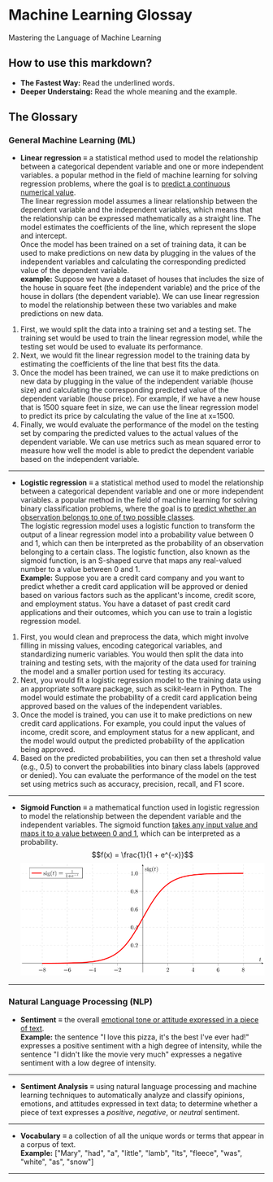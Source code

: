 # Machine Learning Glossay

Mastering the Language of Machine Learning

## How to use this markdown?

* **The Fastest Way:** Read the underlined words.
* **Deeper Understaing:** Read the whole meaning and the example.

## The Glossary

### General Machine Learning (ML)

* **Linear regression** $\equiv$
a statistical method used to model the relationship between a categorical dependent variable and one or more independent variables. a popular method in the field of machine learning for solving regression problems, where the goal is to  <u>predict a continuous numerical value</u>.  
The linear regression model assumes a linear relationship between the dependent variable and the independent variables, which means that the relationship can be expressed mathematically as a straight line. The model estimates the coefficients of the line, which represent the slope and intercept.  
Once the model has been trained on a set of training data, it can be used to make predictions on new data by plugging in the values of the independent variables and calculating the corresponding predicted value of the dependent variable.  
**example:** Suppose we have a dataset of houses that includes the size of the house in square feet (the independent variable) and the price of the house in dollars (the dependent variable). We can use linear regression to model the relationship between these two variables and make predictions on new data.

1. First, we would split the data into a training set and a testing set. The training set would be used to train the linear regression model, while the testing set would be used to evaluate its performance.  
2. Next, we would fit the linear regression model to the training data by estimating the coefficients of the line that best fits the data.
3. Once the model has been trained, we can use it to make predictions on new data by plugging in the value of the independent variable (house size) and calculating the corresponding predicted value of the dependent variable (house price). For example, if we have a new house that is 1500 square feet in size, we can use the linear regression model to predict its price by calculating the value of the line at x=1500.
4. Finally, we would evaluate the performance of the model on the testing set by comparing the predicted values to the actual values of the dependent variable. We can use metrics such as mean squared error to measure how well the model is able to predict the dependent variable based on the independent variable.

***

* **Logistic regression** $\equiv$
a statistical method used to model the relationship between a categorical dependent variable and one or more independent variables. a popular method in the field of machine learning for solving binary classification problems, where the goal is to <u>predict whether an observation belongs to one of two possible classes</u>.  
The logistic regression model uses a logistic function to transform the output of a linear regression model into a probability value between 0 and 1, which can then be interpreted as the probability of an observation belonging to a certain class. The logistic function, also known as the sigmoid function, is an S-shaped curve that maps any real-valued number to a value between 0 and 1.  
**Example:** Suppose you are a credit card company and you want to predict whether a credit card application will be approved or denied based on various factors such as the applicant's income, credit score, and employment status. You have a dataset of past credit card applications and their outcomes, which you can use to train a logistic regression model.

1. First, you would clean and preprocess the data, which might involve filling in missing values, encoding categorical variables, and standardizing numeric variables. You would then split the data into training and testing sets, with the majority of the data used for training the model and a smaller portion used for testing its accuracy.
2. Next, you would fit a logistic regression model to the training data using an appropriate software package, such as scikit-learn in Python. The model would estimate the probability of a credit card application being approved based on the values of the independent variables.
3. Once the model is trained, you can use it to make predictions on new credit card applications. For example, you could input the values of income, credit score, and employment status for a new applicant, and the model would output the predicted probability of the application being approved.
4. Based on the predicted probabilities, you can then set a threshold value (e.g., 0.5) to convert the probabilities into binary class labels (approved or denied). You can evaluate the performance of the model on the test set using metrics such as accuracy, precision, recall, and F1 score.

***

* **Sigmoid Function** $\equiv$
a mathematical function used in logistic regression to model the relationship between the dependent variable and the independent variables. The sigmoid function <u>takes any input value and maps it to a value between 0 and 1</u>, which can be interpreted as a probability.
$$f(x) = \frac{1}{1 + e^{-x}}$$
![sigmoid_function](sigmoid_function.png)

***


### Natural Language Processing (NLP)

* **Sentiment** $\equiv$
the overall <u> emotional tone or attitude expressed in a piece of text</u>.  
**Example:**
the sentence "I love this pizza, it's the best I've ever had!" expresses a positive sentiment with a high degree of intensity, while the sentence "I didn't like the movie very much" expresses a negative sentiment with a low degree of intensity.

***

* **Sentiment Analysis** $\equiv$
using natural language processing and machine learning techniques to automatically analyze and classify opinions, emotions, and attitudes expressed in text data; to determine whether a piece of text expresses a *positive*, *negative*, or *neutral* sentiment.

***

* **Vocabulary** $\equiv$
a collection of all the unique words or terms that appear in a corpus of text.  
**Example:** ["Mary", "had", "a", "little", "lamb", "Its", "fleece", "was", "white", "as", "snow"]


***

